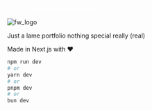 <svg width="207" height="15" viewBox="0 0 207 15" fill="none" xmlns="http://www.w3.org/2000/svg">
<path d="M1.7 14.84L0.34 14.06L9.32 0.7L10.7 1.52L1.7 14.84ZM16.7 14.84L15.34 14.06L24.32 0.7L25.7 1.52L16.7 14.84ZM35.28 14.22C34.92 14.22 34.6133 14.1 34.36 13.86C34.12 13.6067 34 13.3067 34 12.96C34 12.6267 34.12 12.3333 34.36 12.08C34.6133 11.8267 34.92 11.7 35.28 11.7C35.6133 11.7 35.9 11.8267 36.14 12.08C36.3933 12.3333 36.52 12.6267 36.52 12.96C36.52 13.3067 36.3933 13.6067 36.14 13.86C35.9 14.1 35.6133 14.22 35.28 14.22ZM47.22 6.12H44.26V4.86H47.22V4.1C47.22 3.31333 47.4333 2.66 47.86 2.14C48.3 1.62 48.9 1.23333 49.66 0.98C50.42 0.713333 51.2933 0.58 52.28 0.58C53.1333 0.58 53.9333 0.686666 54.68 0.899999C55.44 1.1 56.0667 1.41333 56.56 1.84L55.66 2.94L55.46 3.16L55.36 3.08C55.3733 2.94667 55.3533 2.84 55.3 2.76C55.2467 2.66667 55.1333 2.55333 54.96 2.42C54.5733 2.20667 54.18 2.06 53.78 1.98C53.38 1.88667 52.9 1.84 52.34 1.84C51.7 1.84 51.1133 1.91333 50.58 2.06C50.0467 2.20667 49.62 2.44667 49.3 2.78C48.98 3.11333 48.82 3.55333 48.82 4.1V4.86H53.8V6.12H48.82V14H47.22V6.12ZM65.48 14.16C64.2133 14.16 63.1 13.96 62.14 13.56C61.1933 13.16 60.4533 12.6067 59.92 11.9C59.4 11.1933 59.14 10.3667 59.14 9.42C59.14 8.47333 59.4 7.64667 59.92 6.94C60.4533 6.22 61.1933 5.66 62.14 5.26C63.1 4.86 64.2133 4.66 65.48 4.66C66.7333 4.66 67.8267 4.86 68.76 5.26C69.6933 5.66 70.42 6.22 70.94 6.94C71.46 7.64667 71.72 8.47333 71.72 9.42C71.72 10.3667 71.46 11.1933 70.94 11.9C70.42 12.6067 69.6933 13.16 68.76 13.56C67.8267 13.96 66.7333 14.16 65.48 14.16ZM65.48 12.84C66.3467 12.84 67.12 12.7 67.8 12.42C68.4933 12.14 69.0333 11.7467 69.42 11.24C69.82 10.72 70.02 10.1067 70.02 9.4C70.02 8.69333 69.82 8.08667 69.42 7.58C69.0333 7.06 68.4933 6.66667 67.8 6.4C67.12 6.12 66.3467 5.98 65.48 5.98C64.6 5.98 63.8067 6.12 63.1 6.4C62.4067 6.66667 61.8533 7.06 61.44 7.58C61.04 8.08667 60.84 8.69333 60.84 9.4C60.84 10.1067 61.04 10.72 61.44 11.24C61.8533 11.7467 62.4067 12.14 63.1 12.42C63.8067 12.7 64.6 12.84 65.48 12.84ZM76.7 14.02L73.52 4.86H75.06L77.64 12.16L80.06 5.72H81.14L83.96 12.22C84.3067 11.0867 84.5867 10.1467 84.8 9.4C85.0267 8.65333 85.2 8.04 85.32 7.56C85.4533 7.06667 85.5533 6.64667 85.62 6.3C85.6867 5.94 85.7333 5.59333 85.76 5.26L85.8 4.86H87.46C87.1267 6.40667 86.7067 7.94 86.2 9.46C85.7067 10.98 85.2067 12.5 84.7 14.02H83.16L80.54 7.96L78.2 14.02H76.7ZM94.36 14.22C92.8 14.22 91.6 13.9867 90.76 13.52C89.92 13.04 89.5 12.4333 89.5 11.7C89.5 11.0467 89.8133 10.48 90.44 10C91.0667 9.50667 91.9 9.12667 92.94 8.86C93.9933 8.59333 95.1467 8.46 96.4 8.46C96.8667 8.46 97.4067 8.47333 98.02 8.5C98.6333 8.52667 99.24 8.56667 99.84 8.62C99.6667 7.56667 99.18 6.85333 98.38 6.48C97.58 6.09333 96.52 5.9 95.2 5.9C94.5467 5.9 93.8933 5.97333 93.24 6.12C92.6 6.26667 92.02 6.51333 91.5 6.86L90.46 5.94C91.1 5.51333 91.84 5.19333 92.68 4.98C93.52 4.76667 94.4133 4.66 95.36 4.66C96.56 4.66 97.6133 4.79333 98.52 5.06C99.4267 5.32667 100.127 5.78667 100.62 6.44C101.127 7.09333 101.38 7.99333 101.38 9.14V14H99.68V12.6C99.4133 12.9333 99.06 13.2067 98.62 13.42C98.1933 13.6333 97.7267 13.8 97.22 13.92C96.7133 14.0267 96.2067 14.1 95.7 14.14C95.2067 14.1933 94.76 14.22 94.36 14.22ZM91.2 11.62C91.2 11.9533 91.3667 12.22 91.7 12.42C92.0333 12.62 92.4533 12.7667 92.96 12.86C93.48 12.9533 94.02 13 94.58 13C95.54 13 96.4 12.8867 97.16 12.66C97.9333 12.42 98.56 12.0667 99.04 11.6C99.52 11.1333 99.8 10.5533 99.88 9.86C99.36 9.80667 98.7933 9.76 98.18 9.72C97.5667 9.68 97.0333 9.66 96.58 9.66C95.62 9.66 94.7267 9.73333 93.9 9.88C93.0867 10.0133 92.4333 10.2267 91.94 10.52C91.4467 10.8133 91.2 11.18 91.2 11.62ZM106.36 4.86H108.06L108 6.6C108.28 6.18667 108.68 5.83333 109.2 5.54C109.733 5.24667 110.313 5.02667 110.94 4.88C111.58 4.72 112.213 4.64 112.84 4.64C113.56 4.64 114.24 4.72667 114.88 4.9C115.52 5.06 116.08 5.30667 116.56 5.64L115.84 6.9L115.74 7.08L115.62 7C115.593 6.89333 115.54 6.80667 115.46 6.74C115.393 6.67333 115.273 6.58 115.1 6.46C114.687 6.28667 114.287 6.16 113.9 6.08C113.527 6 113.12 5.96 112.68 5.96C112.173 5.96 111.647 6.02 111.1 6.14C110.567 6.26 110.06 6.45333 109.58 6.72C109.113 6.97333 108.733 7.30667 108.44 7.72C108.16 8.12 108.02 8.60667 108.02 9.18V14.02H106.36V4.86ZM125.12 14.2C124.4 14.2 123.693 14.1 123 13.9C122.307 13.7 121.673 13.4 121.1 13C120.54 12.6 120.087 12.1 119.74 11.5C119.407 10.9 119.24 10.2 119.24 9.4C119.24 8.54667 119.413 7.82 119.76 7.22C120.12 6.60667 120.587 6.11333 121.16 5.74C121.747 5.35333 122.393 5.07333 123.1 4.9C123.807 4.71333 124.52 4.62 125.24 4.62C126.347 4.62 127.28 4.78667 128.04 5.12C128.8 5.44 129.327 5.84 129.62 6.32V0.7H131.42V0.839999C131.34 0.92 131.287 1.00667 131.26 1.1C131.247 1.19333 131.24 1.35333 131.24 1.58V12.58C131.24 12.82 131.253 13.06 131.28 13.3C131.307 13.5267 131.38 13.76 131.5 14H129.78C129.66 13.76 129.587 13.5267 129.56 13.3C129.547 13.06 129.54 12.82 129.54 12.58C129.167 13.0733 128.6 13.4667 127.84 13.76C127.08 14.0533 126.173 14.2 125.12 14.2ZM125.44 12.84C126.84 12.84 127.873 12.5467 128.54 11.96C129.22 11.3733 129.56 10.5133 129.56 9.38C129.56 8.26 129.18 7.40667 128.42 6.82C127.673 6.22 126.62 5.92 125.26 5.92C124.433 5.92 123.687 6.04667 123.02 6.3C122.367 6.54 121.847 6.9 121.46 7.38C121.073 7.86 120.88 8.46667 120.88 9.2C120.88 10 121.073 10.6733 121.46 11.22C121.847 11.7533 122.38 12.16 123.06 12.44C123.753 12.7067 124.547 12.84 125.44 12.84ZM140.56 14.2C139.28 14.2 138.193 14.08 137.3 13.84C136.407 13.5867 135.573 13.2 134.8 12.68L135.84 11.38L135.98 11.22L136.08 11.32C136.093 11.4267 136.127 11.52 136.18 11.6C136.247 11.68 136.367 11.78 136.54 11.9C136.993 12.2067 137.533 12.4467 138.16 12.62C138.8 12.7933 139.62 12.88 140.62 12.88C141.807 12.88 142.76 12.76 143.48 12.52C144.2 12.28 144.56 11.9467 144.56 11.52C144.56 11.12 144.26 10.8133 143.66 10.6C143.073 10.3867 142.067 10.1467 140.64 9.88C138.947 9.57333 137.66 9.21333 136.78 8.8C135.913 8.38667 135.48 7.79333 135.48 7.02C135.48 6.32667 135.9 5.76 136.74 5.32C137.58 4.86667 138.84 4.64 140.52 4.64C141.48 4.64 142.28 4.7 142.92 4.82C143.56 4.92667 144.113 5.09333 144.58 5.32C145.06 5.54667 145.527 5.82 145.98 6.14L144.88 7.14L144.74 7.28L144.64 7.18C144.64 7.06 144.607 6.97333 144.54 6.92C144.473 6.85333 144.353 6.76 144.18 6.64C143.727 6.4 143.193 6.22 142.58 6.1C141.967 5.96667 141.3 5.9 140.58 5.9C139.54 5.9 138.707 5.99333 138.08 6.18C137.453 6.35333 137.14 6.60667 137.14 6.94C137.14 7.31333 137.48 7.62 138.16 7.86C138.84 8.08667 139.96 8.34 141.52 8.62C143.227 8.94 144.433 9.31333 145.14 9.74C145.86 10.1533 146.22 10.7067 146.22 11.4C146.22 12.2267 145.747 12.9 144.8 13.42C143.867 13.94 142.453 14.2 140.56 14.2ZM150.38 14V12.7H154.7V2H150.56V0.7H156.34V12.7H160.64V14H150.38ZM169.36 14.22C167.8 14.22 166.6 13.9867 165.76 13.52C164.92 13.04 164.5 12.4333 164.5 11.7C164.5 11.0467 164.813 10.48 165.44 10C166.067 9.50667 166.9 9.12667 167.94 8.86C168.993 8.59333 170.147 8.46 171.4 8.46C171.867 8.46 172.407 8.47333 173.02 8.5C173.633 8.52667 174.24 8.56667 174.84 8.62C174.667 7.56667 174.18 6.85333 173.38 6.48C172.58 6.09333 171.52 5.9 170.2 5.9C169.547 5.9 168.893 5.97333 168.24 6.12C167.6 6.26667 167.02 6.51333 166.5 6.86L165.46 5.94C166.1 5.51333 166.84 5.19333 167.68 4.98C168.52 4.76667 169.413 4.66 170.36 4.66C171.56 4.66 172.613 4.79333 173.52 5.06C174.427 5.32667 175.127 5.78667 175.62 6.44C176.127 7.09333 176.38 7.99333 176.38 9.14V14H174.68V12.6C174.413 12.9333 174.06 13.2067 173.62 13.42C173.193 13.6333 172.727 13.8 172.22 13.92C171.713 14.0267 171.207 14.1 170.7 14.14C170.207 14.1933 169.76 14.22 169.36 14.22ZM166.2 11.62C166.2 11.9533 166.367 12.22 166.7 12.42C167.033 12.62 167.453 12.7667 167.96 12.86C168.48 12.9533 169.02 13 169.58 13C170.54 13 171.4 12.8867 172.16 12.66C172.933 12.42 173.56 12.0667 174.04 11.6C174.52 11.1333 174.8 10.5533 174.88 9.86C174.36 9.80667 173.793 9.76 173.18 9.72C172.567 9.68 172.033 9.66 171.58 9.66C170.62 9.66 169.727 9.73333 168.9 9.88C168.087 10.0133 167.433 10.2267 166.94 10.52C166.447 10.8133 166.2 11.18 166.2 11.62ZM185.56 14.2C184.28 14.2 183.193 14.08 182.3 13.84C181.407 13.5867 180.573 13.2 179.8 12.68L180.84 11.38L180.98 11.22L181.08 11.32C181.093 11.4267 181.127 11.52 181.18 11.6C181.247 11.68 181.367 11.78 181.54 11.9C181.993 12.2067 182.533 12.4467 183.16 12.62C183.8 12.7933 184.62 12.88 185.62 12.88C186.807 12.88 187.76 12.76 188.48 12.52C189.2 12.28 189.56 11.9467 189.56 11.52C189.56 11.12 189.26 10.8133 188.66 10.6C188.073 10.3867 187.067 10.1467 185.64 9.88C183.947 9.57333 182.66 9.21333 181.78 8.8C180.913 8.38667 180.48 7.79333 180.48 7.02C180.48 6.32667 180.9 5.76 181.74 5.32C182.58 4.86667 183.84 4.64 185.52 4.64C186.48 4.64 187.28 4.7 187.92 4.82C188.56 4.92667 189.113 5.09333 189.58 5.32C190.06 5.54667 190.527 5.82 190.98 6.14L189.88 7.14L189.74 7.28L189.64 7.18C189.64 7.06 189.607 6.97333 189.54 6.92C189.473 6.85333 189.353 6.76 189.18 6.64C188.727 6.4 188.193 6.22 187.58 6.1C186.967 5.96667 186.3 5.9 185.58 5.9C184.54 5.9 183.707 5.99333 183.08 6.18C182.453 6.35333 182.14 6.60667 182.14 6.94C182.14 7.31333 182.48 7.62 183.16 7.86C183.84 8.08667 184.96 8.34 186.52 8.62C188.227 8.94 189.433 9.31333 190.14 9.74C190.86 10.1533 191.22 10.7067 191.22 11.4C191.22 12.2267 190.747 12.9 189.8 13.42C188.867 13.94 187.453 14.2 185.56 14.2ZM195 0.7H196.8V0.839999C196.72 0.92 196.667 1.00667 196.64 1.1C196.627 1.19333 196.62 1.35333 196.62 1.58V6.58C197.167 5.95333 197.887 5.47333 198.78 5.14C199.673 4.80667 200.667 4.64 201.76 4.64C203.12 4.64 204.2 4.94667 205 5.56C205.8 6.17333 206.2 7.17333 206.2 8.56V14H204.58V8.6C204.58 7.96 204.433 7.45333 204.14 7.08C203.86 6.70667 203.473 6.44 202.98 6.28C202.487 6.10667 201.933 6.02 201.32 6.02C200.867 6.02 200.373 6.08 199.84 6.2C199.307 6.30667 198.793 6.48 198.3 6.72C197.807 6.94667 197.4 7.23333 197.08 7.58C196.773 7.91333 196.62 8.3 196.62 8.74V14H195V0.7Z" fill="white"/>
</svg>

![fw_logo](https://github.com/user-attachments/assets/a15ff005-060e-4902-a99d-e1e2632d3d20)

Just a lame portfolio nothing special really (real)

Made in Next.js with ❤️


```bash
npm run dev
# or
yarn dev
# or
pnpm dev
# or
bun dev
```

